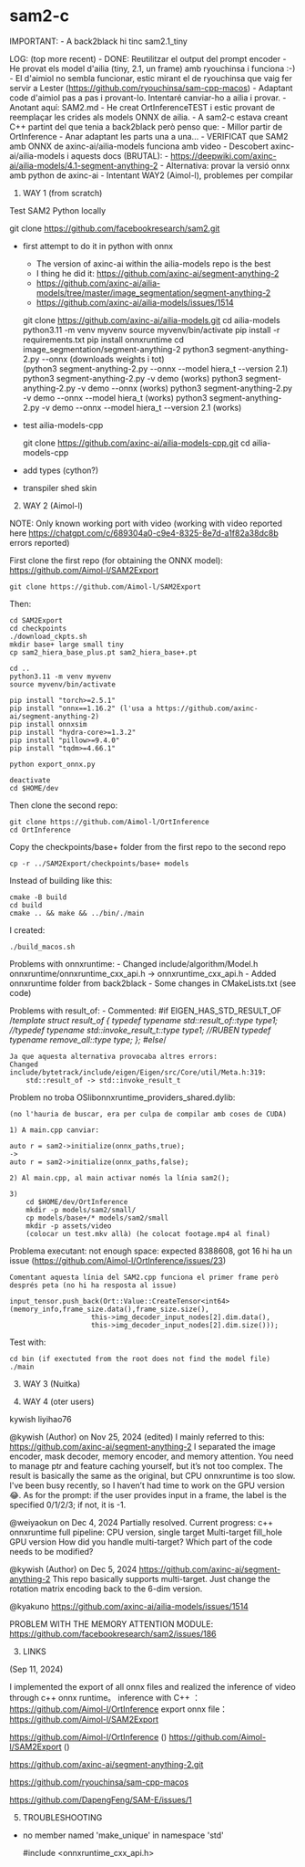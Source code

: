 # sam2-c

IMPORTANT:
	- A back2black hi tinc sam2.1_tiny

LOG:
	(top more recent)
	- DONE: Reutilitzar el output del prompt encoder
	- He provat els model d'ailia (tiny, 2.1, un frame) amb ryouchinsa i funciona :-)
	- El d'aimiol no sembla funcionar, estic mirant el de ryouchinsa que vaig fer servir a Lester (https://github.com/ryouchinsa/sam-cpp-macos)
	- Adaptant code d'aimiol pas a pas i provant-lo. Intentaré canviar-ho a ailia i provar.
	- Anotant aquí: SAM2.md
	- He creat OrtInferenceTEST i estic provant de reemplaçar les crides als models ONNX de ailia. 
	- A sam2-c estava creant C++ partint del que tenia a back2black però penso que:
		- Millor partir de OrtInference
		- Anar adaptant les parts una a una...
	- VERIFICAT que SAM2 amb ONNX de axinc-ai/ailia-models funciona amb video 
	- Descobert axinc-ai/ailia-models i aquests docs (BRUTAL):
		- https://deepwiki.com/axinc-ai/ailia-models/4.1-segment-anything-2
	- Alternativa: provar la versió onnx amb python de axinc-ai
	- Intentant WAY2 (Aimol-l), problemes per compilar

1. WAY 1 (from scratch)

Test SAM2 Python locally

git clone https://github.com/facebookresearch/sam2.git

- first attempt to do it in python with onnx
	- The version of axinc-ai within the ailia-models repo is the best
	- I thing he did it: https://github.com/axinc-ai/segment-anything-2
	- https://github.com/axinc-ai/ailia-models/tree/master/image_segmentation/segment-anything-2
	- https://github.com/axinc-ai/ailia-models/issues/1514

	git clone https://github.com/axinc-ai/ailia-models.git
	cd ailia-models 
	python3.11 -m venv myvenv 
	source myvenv/bin/activate
	pip install -r requirements.txt
	pip install onnxruntime
	cd image_segmentation/segment-anything-2 
	python3 segment-anything-2.py --onnx    (downloads weights i tot)  
		(python3 segment-anything-2.py --onnx --model hiera_t --version 2.1)
	python3 segment-anything-2.py -v demo (works)
	python3 segment-anything-2.py -v demo --onnx (works)
	python3 segment-anything-2.py -v demo --onnx --model hiera_t (works)
	python3 segment-anything-2.py -v demo --onnx --model hiera_t --version 2.1 (works)

- test ailia-models-cpp  

	git clone https://github.com/axinc-ai/ailia-models-cpp.git
	cd ailia-models-cpp  

- add types (cython?)
- transpiler shed skin 



2. WAY 2 (Aimol-l)

NOTE: Only known working port with video (working with video reported here https://chatgpt.com/c/689304a0-c9e4-8325-8e7d-a1f82a38dc8b errors reported)

First clone the first repo (for obtaining the ONNX model): https://github.com/Aimol-l/SAM2Export

	git clone https://github.com/Aimol-l/SAM2Export

Then:

	cd SAM2Export
	cd checkpoints
	./download_ckpts.sh
	mkdir base+ large small tiny
	cp sam2_hiera_base_plus.pt sam2_hiera_base+.pt 

	cd ..
	python3.11 -m venv myvenv 
	source myvenv/bin/activate

	pip install "torch>=2.5.1"
	pip install "onnx==1.16.2" (l'usa a https://github.com/axinc-ai/segment-anything-2)
	pip install onnxsim
	pip install "hydra-core>=1.3.2"
	pip install "pillow>=9.4.0"
	pip install "tqdm>=4.66.1"

	python export_onnx.py

	deactivate
	cd $HOME/dev 

Then clone the second repo:

	git clone https://github.com/Aimol-l/OrtInference
	cd OrtInference

Copy the checkpoints/base+ folder from the first repo to the second repo

	cp -r ../SAM2Export/checkpoints/base+ models 

Instead of building like this:

	cmake -B build 
	cd build
	cmake .. && make && ../bin/./main

I created:

	./build_macos.sh

Problems with onnxruntime:
	- Changed include/algorithm/Model.h  
		onnxruntime/onnxruntime_cxx_api.h -> onnxruntime_cxx_api.h
	- Added onnxruntime folder from back2black
	- Some changes in CMakeLists.txt (see code)

Problems with result_of:
	- Commented:
	#if EIGEN_HAS_STD_RESULT_OF
	/*template<typename T> struct result_of {
	  typedef typename std::result_of<T>::type type1;
	  //typedef typename std::invoke_result_t<T>::type type1; //RUBEN
	  typedef typename remove_all<type1>::type type;
	};
	#else*/
	
	Ja que aquesta alternativa provocaba altres errors:
	Changed include/bytetrack/include/eigen/Eigen/src/Core/util/Meta.h:319:
		std::result_of -> std::invoke_result_t

Problem no troba  OSlibonnxruntime_providers_shared.dylib:

	(no l'hauria de buscar, era per culpa de compilar amb coses de CUDA)

	1) A main.cpp canviar:

	auto r = sam2->initialize(onnx_paths,true);
	->
	auto r = sam2->initialize(onnx_paths,false);

	2) Al main.cpp, al main activar només la línia sam2();

	3) 
	 	cd $HOME/dev/OrtInference
		mkdir -p models/sam2/small/
		cp models/base+/* models/sam2/small 
		mkdir -p assets/video
		(colocar un test.mkv allà) (he colocat footage.mp4 al final)

Problema executant: not enough space: expected 8388608, got 16
	hi ha un issue (https://github.com/Aimol-l/OrtInference/issues/23)

	Comentant aquesta línia del SAM2.cpp funciona el primer frame però després peta (no hi ha resposta al issue)

	input_tensor.push_back(Ort::Value::CreateTensor<int64>(memory_info,frame_size.data(),frame_size.size(),
                        this->img_decoder_input_nodes[2].dim.data(),
                        this->img_decoder_input_nodes[2].dim.size()));


Test with:

	cd bin (if exectuted from the root does not find the model file)
	./main 

3. WAY 3 (Nuitka)

4. WAY 4 (oter users)

kywish
liyihao76

@kywish (Author) on Nov 25, 2024 (edited)
I mainly referred to this: https://github.com/axinc-ai/segment-anything-2
I separated the image encoder, mask decoder, memory encoder, and memory attention. You need to manage ptr and feature caching yourself, but it’s not too complex.
The result is basically the same as the original, but CPU onnxruntime is too slow. I've been busy recently, so I haven’t had time to work on the GPU version 😂.
As for the prompt: if the user provides input in a frame, the label is the specified 0/1/2/3; if not, it is -1.

@weiyaokun on Dec 4, 2024
Partially resolved. Current progress:
 c++ onnxruntime full pipeline: CPU version, single target
 Multi-target
 fill_hole
 GPU version
How did you handle multi-target? Which part of the code needs to be modified?

@kywish (Author) on Dec 5, 2024
https://github.com/axinc-ai/segment-anything-2
This repo basically supports multi-target. Just change the rotation matrix encoding back to the 6-dim version.

@kyakuno
https://github.com/axinc-ai/ailia-models/issues/1514


PROBLEM WITH THE MEMORY ATTENTION MODULE:
https://github.com/facebookresearch/sam2/issues/186





3. LINKS

(Sep 11, 2024)

I implemented the export of all onnx files and realized the inference of video through c++ onnx runtime。
inference with C++ ：https://github.com/Aimol-l/OrtInference
export onnx file：https://github.com/Aimol-l/SAM2Export

https://github.com/Aimol-l/OrtInference ()
https://github.com/Aimol-l/SAM2Export ()

https://github.com/axinc-ai/segment-anything-2.git

https://github.com/ryouchinsa/sam-cpp-macos

https://github.com/DapengFeng/SAM-E/issues/1


5. TROUBLESHOOTING

- no member named 'make_unique' in namespace 'std'

	#include <onnxruntime_cxx_api.h>